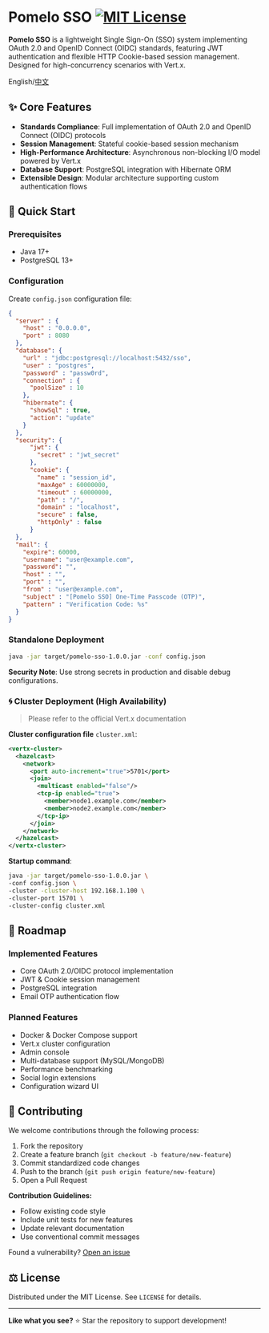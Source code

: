 # Pomelo SSO [![MIT License](https://img.shields.io/badge/License-MIT-green.svg)](https://choosealicense.com/licenses/mit/)

**Pomelo SSO** is a lightweight Single Sign-On (SSO) system implementing OAuth 2.0 and OpenID Connect (OIDC) standards, featuring JWT authentication and flexible HTTP Cookie-based session management. Designed for high-concurrency scenarios with Vert.x.

English/[中文](https://github.com/feellmoose/core-sso/blob/main/README_CN.md)

## ✨ Core Features

- **Standards Compliance**: Full implementation of OAuth 2.0 and OpenID Connect (OIDC) protocols
- **Session Management**: Stateful cookie-based session mechanism
- **High-Performance Architecture**: Asynchronous non-blocking I/O model powered by Vert.x
- **Database Support**: PostgreSQL integration with Hibernate ORM
- **Extensible Design**: Modular architecture supporting custom authentication flows

## 🚀 Quick Start

### Prerequisites

- Java 17+
- PostgreSQL 13+

### Configuration

Create `config.json` configuration file:

```json
{
  "server" : {
    "host" : "0.0.0.0",
    "port" : 8080
  },
  "database": {
    "url" : "jdbc:postgresql://localhost:5432/sso",
    "user" : "postgres",
    "password" : "passw0rd",
    "connection" : {
      "poolSize" : 10
    },
    "hibernate": {
      "showSql" : true,
      "action": "update"
    }
  },
  "security": {
      "jwt": {
        "secret" : "jwt_secret"
      },
      "cookie": {
        "name" : "session_id",
        "maxAge" : 60000000,
        "timeout" : 60000000,
        "path" : "/",
        "domain" : "localhost",
        "secure" : false,
        "httpOnly" : false
      }
  },
  "mail": {
    "expire": 60000,
    "username": "user@example.com",
    "password": "",
    "host" : "",
    "port" : "",
    "from" : "user@example.com",
    "subject" : "[Pomelo SSO] One-Time Passcode (OTP)",
    "pattern" : "Verification Code: %s"
  }
}
```

### Standalone Deployment

```bash
java -jar target/pomelo-sso-1.0.0.jar -conf config.json
```

**Security Note**: Use strong secrets in production and disable debug configurations.

### 🌀 Cluster Deployment (High Availability)

> Please refer to the official Vert.x documentation

**Cluster configuration file** `cluster.xml`:

```xml
<vertx-cluster>
  <hazelcast>
    <network>
      <port auto-increment="true">5701</port>
      <join>
        <multicast enabled="false"/>
        <tcp-ip enabled="true">
          <member>node1.example.com</member>
          <member>node2.example.com</member>
        </tcp-ip>
      </join>
    </network>
  </hazelcast>
</vertx-cluster>
```

**Startup command**:

```bash
java -jar target/pomelo-sso-1.0.0.jar \
-conf config.json \
-cluster -cluster-host 192.168.1.100 \
-cluster-port 15701 \
-cluster-config cluster.xml
```

## 📌 Roadmap

### Implemented Features

- Core OAuth 2.0/OIDC protocol implementation
- JWT & Cookie session management
- PostgreSQL integration
- Email OTP authentication flow

### Planned Features

- Docker & Docker Compose support
- Vert.x cluster configuration
- Admin console
- Multi-database support (MySQL/MongoDB)
- Performance benchmarking
- Social login extensions
- Configuration wizard UI

## 🤝 Contributing

We welcome contributions through the following process:

1. Fork the repository
2. Create a feature branch (`git checkout -b feature/new-feature`)
3. Commit standardized code changes
4. Push to the branch (`git push origin feature/new-feature`)
5. Open a Pull Request

**Contribution Guidelines:**

- Follow existing code style
- Include unit tests for new features
- Update relevant documentation
- Use conventional commit messages

Found a vulnerability? [Open an issue](https://github.com/feellmoose/core-sso/issues)

## ⚖️ License

Distributed under the MIT License. See `LICENSE` for details.

------

**Like what you see?** ⭐ Star the repository to support development!

